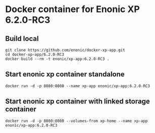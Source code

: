 # Docker container for Enonic XP 6.2.0-RC3

## Build local

    git clone https://github.com/enonic/docker-xp-app.git
    cd docker-xp-app/6.2.0-RC3
    docker build --rm -t enonic/xp-app:6.2.0-RC3 .

## Start enonic xp container standalone

    docker run -d -p 8080:8080 --name xp-app enonic/xp-app:6.2.0-RC3

## Start enonic xp container with linked storage container

    docker run -d -p 8080:8080 --volumes-from xp-home --name xp-app enonic/xp-app:6.2.0-RC3
